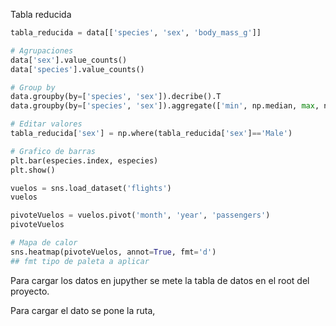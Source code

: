 Tabla reducida
```python
tabla_reducida = data[['species', 'sex', 'body_mass_g']]

# Agrupaciones
data['sex'].value_counts()
data['species'].value_counts()

# Group by
data.groupby(by=['species', 'sex']).decribe().T
data.groupby(by=['species', 'sex']).aggregate(['min', np.median, max, np.mean]).T

# Editar valores
tabla_reducida['sex'] = np.where(tabla_reducida['sex']=='Male')

# Grafico de barras
plt.bar(especies.index, especies)
plt.show()

vuelos = sns.load_dataset('flights')
vuelos

pivoteVuelos = vuelos.pivot('month', 'year', 'passengers')
pivoteVuelos

# Mapa de calor
sns.heatmap(pivoteVuelos, annot=True, fmt='d')
## fmt tipo de paleta a aplicar

```

Para cargar los datos en jupyther se mete la tabla de datos en el root del proyecto.

Para cargar el dato se pone la ruta,